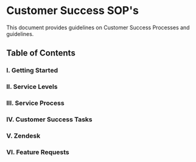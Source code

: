 # Customer Success SOP's
This document provides guidelines on Customer Success Processes and guidelines. 
## Table of Contents
### I. Getting Started
### II. Service Levels
### III. Service Process
### IV. Customer Success Tasks
### V. Zendesk
### VI. Feature Requests
